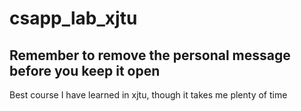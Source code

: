 # csapp_lab_xjtu

## Remember to remove the personal message before you keep it open

Best course I have learned in xjtu, though it takes me plenty of time
